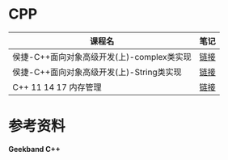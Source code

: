 # CPP

| 课程名                                     | 笔记                                                         |
| ------------------------------------------ | ------------------------------------------------------------ |
| 侯捷-C++面向对象高级开发(上)-complex类实现 | [链接](https://github.com/T1mzhou/CPP/blob/main/complex%E7%B1%BB.md) |
| 侯捷-C++面向对象高级开发(上)-String类实现  | [链接](https://github.com/T1mzhou/CPP/blob/main/String%E7%B1%BB.md) |
| C++ 11 14 17 内存管理                      | [链接](https://github.com/T1mzhou/CPP/blob/main/C%2B%2B%2011%2014%2017%20%E5%86%85%E5%AD%98%E7%AE%A1%E7%90%86.md)                                                         |

# 参考资料

**Geekband C++**
